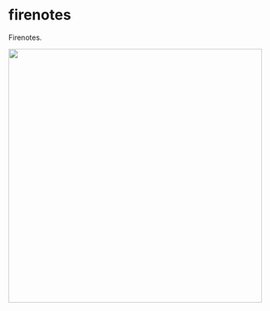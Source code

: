 # firenotes

Firenotes.

<img src = "https://user-images.githubusercontent.com/121150847/230298271-bf37e276-7f39-454a-ad42-ea1091d5b326.jpeg" height = 500px/> 
